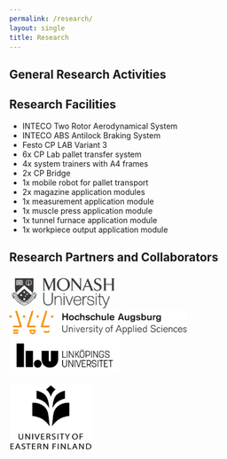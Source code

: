 ```yaml
---
permalink: /research/
layout: single
title: Research 
---
```


## General Research Activities ##



## Research Facilities ##
* INTECO Two Rotor Aerodynamical System
* INTECO ABS Antilock Braking System
* Festo CP LAB Variant 3
 * 6x CP Lab pallet transfer system
 * 4x system trainers with A4 frames
 * 2x CP Bridge
 * 1x mobile robot for pallet transport
 * 2x magazine application modules
 * 1x measurement application module
 * 1x muscle press application module
 * 1x tunnel furnace application module
 * 1x workpiece output application module


## Research Partners and Collaborators ##


<img src="/assets/Figures/Monash.png" width="200">&emsp;&emsp; 
<img src="/assets/Figures/UAS.png" width="320">&emsp;&emsp; 
<img src="/assets/Figures/LiU.png" width="200">&emsp;&emsp;  

<img src="/assets/Figures/UEF.jpg" width="150">&emsp;&emsp; 

 

